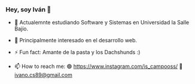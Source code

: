 ### Hey, soy Iván 👋

- 🔭 Actualemnte estudiando Software y Sistemas en Universidad la Salle Bajío.
- 🌱 Principalmente interesado en el desarrollo web.
- ⚡ Fun fact: Amante de la pasta y los Dachshunds :)

- 📫 How to reach me: 
   🟢 https://www.instagram.com/is_campooss/
   🔴 ivano.cs89@gmail.com




